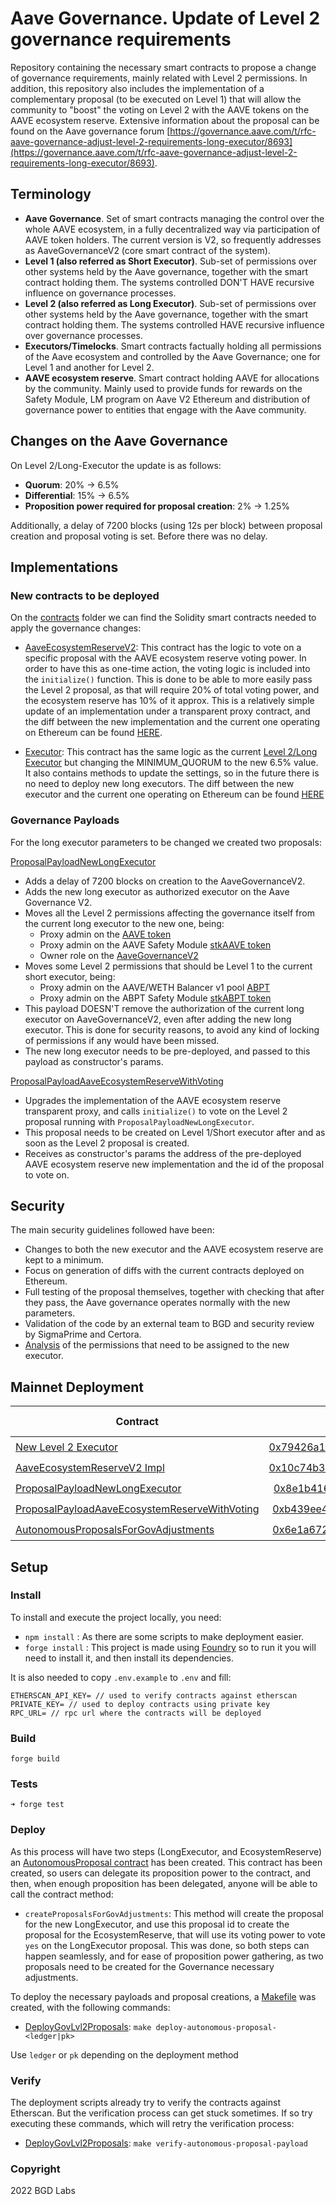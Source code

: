# Aave Governance. Update of Level 2 governance requirements

Repository containing the necessary smart contracts to propose a change of governance requirements, mainly related with Level 2 permissions.
In addition, this repository also includes the implementation of a complementary proposal (to be executed on Level 1) that will allow the community to "boost" the voting on Level 2 with the AAVE tokens on the AAVE ecosystem reserve.
Extensive information about the proposal can be found on the Aave governance forum [https://governance.aave.com/t/rfc-aave-governance-adjust-level-2-requirements-long-executor/8693](https://governance.aave.com/t/rfc-aave-governance-adjust-level-2-requirements-long-executor/8693).

## Terminology
- **Aave Governance**. Set of smart contracts managing the control over the whole AAVE ecosystem, in a fully decentralized way via participation of AAVE token holders. The current version is V2, so frequently addresses as AaveGovernanceV2 (core smart contract of the system).
- **Level 1 (also referred as Short Executor)**. Sub-set of permissions over other systems held by the Aave governance, together with the smart contract holding them. The systems controlled DON'T HAVE recursive influence on governance processes.
- **Level 2 (also referred as Long Executor)**. Sub-set of permissions over other systems held by the Aave governance, together with the smart contract holding them. The systems controlled HAVE recursive influence over governance processes.
- **Executors/Timelocks**. Smart contracts factually holding all permissions of the Aave ecosystem and controlled by the Aave Governance; one for Level 1 and another for Level 2.
- **AAVE ecosystem reserve**. Smart contract holding AAVE for allocations by the community. Mainly used to provide funds for rewards on the Safety Module, LM program on Aave V2 Ethereum and distribution of governance power to entities that engage with the Aave community.

## Changes on the Aave Governance
On Level 2/Long-Executor the update is as follows:
- **Quorum**: 20% -> 6.5%
- **Differential**: 15% -> 6.5%
- **Proposition power required for proposal creation**: 2% -> 1.25%

Additionally, a delay of 7200 blocks (using 12s per block) between proposal creation and proposal voting is set. Before there was no delay.

## Implementations

### New contracts to be deployed

On the [contracts](/src/contracts) folder we can find the Solidity smart contracts needed to apply the governance changes:

- [AaveEcosystemReserveV2](/src/contracts/AaveEcosystemReserveV2.sol): This contract has the logic to vote on a specific proposal with the AAVE ecosystem reserve voting power. In order to have this as one-time action, the voting logic is included into the `initialize()` function. This is done to be able to more easily pass the Level 2 proposal, as that will require 20% of total voting power, and the ecosystem reserve has 10% of it approx.
This is a relatively simple update of an implementation under a transparent proxy contract, and the diff between the new implementation and the current one operating on Ethereum can be found [HERE](./diffs/AaveEcosystemReserveV2-diff.md).

- [Executor](/src/contracts/Executor.sol): This contract has the same logic as the current [Level 2/Long Executor](https://etherscan.io/address/0x61910EcD7e8e942136CE7Fe7943f956cea1CC2f7) but changing the MINIMUM_QUORUM to the new 6.5% value. It also contains methods to update the settings, so in the future there is no need to deploy new long executors. The diff between the new executor and the current one operating on Ethereum can be found [HERE](./diffs/Executor-diff.md)


### Governance Payloads

For the long executor parameters to be changed we created two proposals:

[ProposalPayloadNewLongExecutor](/src/contracts/ProposalPayloadNewLongExecutor.sol)
- Adds a delay of 7200 blocks on creation to the AaveGovernanceV2.
- Adds the new long executor as authorized executor on the Aave Governance V2.
- Moves all the Level 2 permissions affecting the governance itself from the current long executor to the new one, being:
  - Proxy admin on the [AAVE token](https://etherscan.io/address/0x7Fc66500c84A76Ad7e9c93437bFc5Ac33E2DDaE9)
  - Proxy admin on the AAVE Safety Module [stkAAVE token](https://etherscan.io/address/0x4da27a545c0c5B758a6BA100e3a049001de870f5)
  - Owner role on the [AaveGovernanceV2](https://etherscan.io/address/0xEC568fffba86c094cf06b22134B23074DFE2252c)
- Moves some Level 2 permissions that should be Level 1 to the current short executor, being:
  - Proxy admin on the AAVE/WETH Balancer v1 pool [ABPT](https://etherscan.io/address/0x41A08648C3766F9F9d85598fF102a08f4ef84F84)
  - Proxy admin on the ABPT Safety Module [stkABPT token](https://etherscan.io/address/0xa1116930326D21fB917d5A27F1E9943A9595fb47)
- This payload DOESN'T remove the authorization of the current long executor on AaveGovernanceV2, even after adding the new long executor. This is done for security reasons, to avoid any kind of locking of permissions if any would have been missed.
- The new long executor needs to be pre-deployed, and passed to this payload as constructor's params.

[ProposalPayloadAaveEcosystemReserveWithVoting](/src/contracts/ProposalPayloadAaveEcosystemReserveWithVoting.sol)
- Upgrades the implementation of the AAVE ecosystem reserve transparent proxy, and calls `initialize()` to vote on the Level 2 proposal running with `ProposalPayloadNewLongExecutor`.
- This proposal needs to be created on Level 1/Short executor after and as soon as the Level 2 proposal is created.
- Receives as constructor's params the address of the pre-deployed AAVE ecosystem reserve new implementation and the id of the proposal to vote on.


## Security
The main security guidelines followed have been:
- Changes to both the new executor and the AAVE ecosystem reserve are kept to a minimum.
- Focus on generation of diffs with the current contracts deployed on Ethereum.
- Full testing of the proposal themselves, together with checking that after they pass, the Aave governance operates normally with the new parameters.
- Validation of the code by an external team to BGD and security review by SigmaPrime and Certora.
- [Analysis](audits/Analysis%20of%20Level%202%20executor%20permissions.md) of the permissions that need to be assigned to the new executor.

## Mainnet Deployment
| Contract                                                                                                         | Deployed Address | Deploy Tx | Diff Verified |
|------------------------------------------------------------------------------------------------------------------|:----------------:|----------:|--------------:|
| [New Level 2 Executor](src/contracts/Executor.sol)                                                               |       [0x79426a1c24b2978d90d7a5070a46c65b07bc4299](https://etherscan.io/address/0x79426a1c24b2978d90d7a5070a46c65b07bc4299)       |      [0x0249b6b921782e14b40f23d154126bd6995fa2c5dabda94d2cedf7b8dd3eb2ea](https://etherscan.io/tx/0x0249b6b921782e14b40f23d154126bd6995fa2c5dabda94d2cedf7b8dd3eb2ea) |      ✔️         |
| [AaveEcosystemReserveV2 Impl](src/contracts/AaveEcosystemReserveV2.sol)                                          |       [0x10c74b37ad4541e394c607d78062e6d22d9ad632](https://etherscan.io/address/0x10c74b37ad4541e394c607d78062e6d22d9ad632)       |      [0xf388ab5354e7eef23105782d83649ad2a26cf9adb6eaa7cdc0541b8086a8dd58](https://etherscan.io/tx/0xf388ab5354e7eef23105782d83649ad2a26cf9adb6eaa7cdc0541b8086a8dd58) |      ✔️         |
| [ProposalPayloadNewLongExecutor](src/contracts/ProposalPayloadNewLongExecutor.sol)                               |       [0x8e1b4169701a4acbf2936ec9e53fdbe8697f9703](https://etherscan.io/address/0x8e1b4169701a4acbf2936ec9e53fdbe8697f9703)       |      [0x3ef919454261ced5cc8944df8660b686df4e7b4416f8289623ec855ba5f9c6cb](https://etherscan.io/tx/0x3ef919454261ced5cc8944df8660b686df4e7b4416f8289623ec855ba5f9c6cb) |      ✔️         |
| [ProposalPayloadAaveEcosystemReserveWithVoting](src/contracts/ProposalPayloadAaveEcosystemReserveWithVoting.sol) |       [0xb439ee42954da799bc835b7c9f117aea68c03f90](https://etherscan.io/address/0xb439ee42954da799bc835b7c9f117aea68c03f90)       |      [0x908bc0266c7a21b907b92e58d30a34b8ef36dfa48d84e7a15cdf460b7a927ed6](https://etherscan.io/tx/0x908bc0266c7a21b907b92e58d30a34b8ef36dfa48d84e7a15cdf460b7a927ed6) |      ✔️         |
| [AutonomousProposalsForGovAdjustments](src/contracts/AutonomousProposalsForGovAdjustments.sol)                   |       [0x6e1a6728829bc0fca82c1a39834c6212c250f1c1](https://etherscan.io/address/0x6e1a6728829bc0fca82c1a39834c6212c250f1c1)       |      [0xbeb4557f4e06b59b86d9f437585ef1410705ead7960676eeb9865b0e6d4728d3](https://etherscan.io/tx/0xbeb4557f4e06b59b86d9f437585ef1410705ead7960676eeb9865b0e6d4728d3) |      ✔️         |



## Setup
### Install

To install and execute the project locally, you need:

- ```npm install``` : As there are some scripts to make deployment easier.
- ```forge install``` : This project is made using [Foundry](https://book.getfoundry.sh/) so to run it you will need to install it, and then install its dependencies.

It is also needed to copy `.env.example` to `.env` and fill:

```
ETHERSCAN_API_KEY= // used to verify contracts against etherscan
PRIVATE_KEY= // used to deploy contracts using private key
RPC_URL= // rpc url where the contracts will be deployed
```

### Build

```
forge build
```

### Tests

```
➜ forge test
```

### Deploy

As this process will have two steps (LongExecutor, and EcosystemReserve) an [AutonomousProposal contract](./src/contracts/AutonomousProposalsForGovAdjustments.sol) has been created. 
This contract has been created, so users can delegate its proposition power to the contract, and then, when enough proposition has been delegated, anyone will be able to call the contract method:
- `createProposalsForGovAdjustments`: This method will create the proposal for the new LongExecutor, and use this proposal id to create the proposal for the EcosystemReserve, that will use its
  voting power to vote `yes` on the LongExecutor proposal.
This was done, so both steps can happen seamlessly, and for ease of proposition power gathering, as two proposals need to be created for the Governance necessary adjustments.

To deploy the necessary payloads and proposal creations, a [Makefile](Makefile) was created, with the following commands:

- [DeployGovLvl2Proposals](/script/DeployGovLvl2Proposals.s.sol): `make deploy-autonomous-proposal-<ledger|pk>`

Use `ledger` or `pk` depending on the deployment method

### Verify

The deployment scripts already try to verify the contracts against Etherscan. But the verification process can get stuck sometimes. If so try executing these commands, which will retry the verification process:
- [DeployGovLvl2Proposals](/script/DeployGovLvl2Proposals.s.sol): `make verify-autonomous-proposal-payload`

### Copyright

2022 BGD Labs